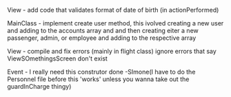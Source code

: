 View - add code that validates format of date of birth (in actionPerformed)

MainClass - implement create user method, this ivolved creating a new user and adding to the accounts array and and then creating eiter a new passenger, admin, or employee and adding to the respective array

View - compile and fix errors (mainly in flight class) ignore errors that say ViewSOmethingsScreen don't exist

Event - I really need this construtor done -SImone(I have to do the Personnel file before this 'works' unless you wanna take out the guardInCharge thingy)
